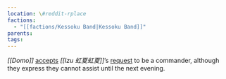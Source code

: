 ```yaml
---
location: \#reddit-rplace
factions:
  - "[[factions/Kessoku Band|Kessoku Band]]"
parents: 
tags: 
---
```

*[[Domo]]* [accepts](discord://discord.com/channels/1093664259273130084/1131230952119615600/1131431140121653330) *[[Izu 虹夏虹夏]]*’s [request](discord://discord.com/channels/1093664259273130084/1131230952119615600/1131430485134950440) to be a commander, although they express they cannot assist until the next evening.
